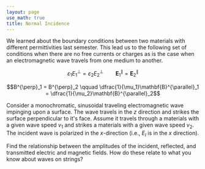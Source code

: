 ```yaml
---
layout: page
use_math: true
title: Normal Incidence
---
```


We learned about the boundary conditions between two materials with different permittivities last semester.  This lead us to the following set of conditions when there are no free currents or charges as is the case when an electromagnetic wave travels from one medium to another.

$$\varepsilon_1 E^{\perp}_1 = \varepsilon_2 E^{\perp}_2 \qquad \mathbf{E}^{\parallel}_1 = \mathbf{E}^{\parallel}_2$$

$$B^{\perp}_1 = B^{\perp}_2 \qquad \dfrac{1}{\mu_1}\mathbf{B}^{\parallel}_1 = \dfrac{1}{\mu_2}\mathbf{B}^{\parallel}_2$$

Consider a monochromatic, sinusoidal traveling electromagnetic wave impinging upon a surface. The wave travels in the $z$ direction and strikes the surface perpendicular to it's face. Assume it travels through a materials with a given wave speed $v_1$ and strikes a materials with a given wave speed $v_2$. The incident wave is polarized in the $x$-direction (i.e., $E_I$ is in the $x$ direction).

Find the relationship between the amplitudes of the incident, reflected, and transmitted electric and magnetic fields. How do these relate to what you know about waves on strings?
